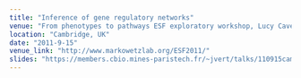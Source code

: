 ```yaml
---
title: "Inference of gene regulatory networks"
venue: "From phenotypes to pathways ESF exploratory workshop, Lucy Cavendish College"
location: "Cambridge, UK"
date: "2011-9-15"
venue_link: "http://www.markowetzlab.org/ESF2011/"
slides: "https://members.cbio.mines-paristech.fr/~jvert/talks/110915cambridge/cambridge.pdf"
---
```

